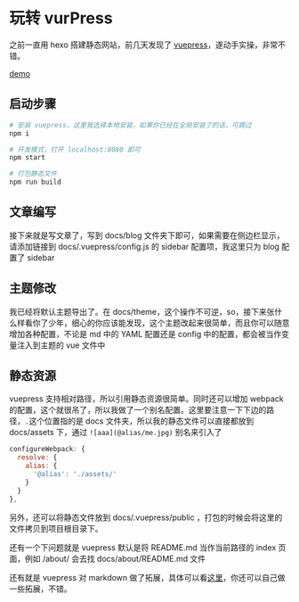 # 玩转 vurPress

之前一直用 hexo 搭建静态网站，前几天发现了 [vuepress](https://vuepress.vuejs.org/)，遂动手实操，非常不错。

[demo](https://www.newming.cn/vuepress/)

## 启动步骤

```bash
# 安装 vuepress，这里我选择本地安装，如果你已经在全局安装了的话，可跳过
npm i

# 开发模式，打开 localhost:8080 即可
npm start

# 打包静态文件
npm run build
```

## 文章编写

接下来就是写文章了，写到 docs/blog 文件夹下即可，如果需要在侧边栏显示，请添加链接到 docs/.vuepress/config.js 的 sidebar 配置项，我这里只为 blog 配置了 sidebar

## 主题修改

我已经将默认主题导出了。在 docs/theme，这个操作不可逆，so，接下来张什么样看你了少年，细心的你应该能发现，这个主题改起来很简单，而且你可以随意增加各种配置，不论是 md 中的 YAML 配置还是 config 中的配置，都会被当作变量注入到主题的 vue 文件中

## 静态资源

vuepress 支持相对路径，所以引用静态资源很简单。同时还可以增加 webpack 的配置，这个就很吊了，所以我做了一个别名配置。这里要注意一下下边的路径，`.`这个位置指的是 docs 文件夹，所以我的静态文件可以直接都放到 docs/assets 下，通过 `![aaa](@alias/me.jpg)` 别名来引入了

```js
configureWebpack: {
  resolve: {
    alias: {
      '@alias': './assets/'
    }
  }
},
```

另外，还可以将静态文件放到 docs/.vuepress/public ，打包的时候会将这里的文件拷贝到项目根目录下。

还有一个下问题就是 vuepress 默认是将 README.md 当作当前路径的 index 页面，例如 /about/ 会去找 docs/about/README.md 文件

还有就是 vuepress 对 markdown 做了拓展，具体可以看[这里](https://vuepress.vuejs.org/guide/markdown.html)，你还可以自己做一些拓展，不错。